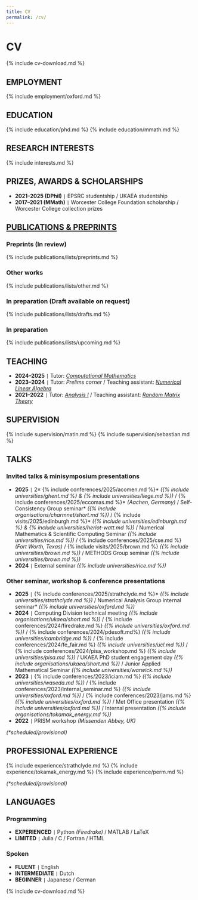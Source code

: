 ```yaml
---
title: CV
permalink: /cv/
---
```


# CV

{% include cv-download.md %}

## EMPLOYMENT

{% include employment/oxford.md %}

## EDUCATION

{% include education/phd.md %}
{% include education/mmath.md %}

## RESEARCH INTERESTS

{% include interests.md %}

## PRIZES, AWARDS & SCHOLARSHIPS

- **2021–2025 (DPhil)** <code>&#124;</code> EPSRC studentship / UKAEA studentship
- **2017–2021 (MMath)** <code>&#124;</code> Worcester College Foundation scholarship / Worcester College collection prizes

## [PUBLICATIONS & PREPRINTS](/publications/)

### Preprints (In review)

{% include publications/lists/preprints.md %}

### Other works

{% include publications/lists/other.md %}

### In preparation (Draft available on request)

{% include publications/lists/drafts.md %}

### In preparation

{% include publications/lists/upcoming.md %}

## TEACHING

<!-- ### {% include universities/oxford.md %} (2021–2025) -->

- **2024–2025** <code>&#124;</code> Tutor: [*Computational Mathematics*](https://courses.maths.ox.ac.uk/course/view.php?id=5471)
- **2023–2024** <code>&#124;</code> Tutor: *Prelims corner* / Teaching assistant: [*Numerical Linear Algebra*](https://courses.maths.ox.ac.uk/course/view.php?id=5024)
- **2021–2022** <code>&#124;</code> Tutor: [*Analysis I*](https://courses.maths.ox.ac.uk/course/view.php?id=48) / Teaching assistant: [*Random Matrix Theory*](https://courses.maths.ox.ac.uk/course/view.php?id=160)

## SUPERVISION

<!-- ### {% include universities/oxford.md %} (2021–2025) -->

{% include supervision/matin.md %}
{% include supervision/sebastian.md %}

## TALKS

### Invited talks & minisymposium presentations

- **2025** <code>&#124;</code> 2× {% include conferences/2025/acomen.md %}\* *({% include universities/ghent.md %} & {% include universities/liege.md %})* / {% include conferences/2025/eccomas.md %}\* *(Aachen, Germany)* / Self-Consistency Group seminar\* *({% include organisations/charmnet/short.md %})* / {% include visits/2025/edinburgh.md %}\* *({% include universities/edinburgh.md %} & {% include universities/heriot-watt.md %})* / Numerical Mathematics & Scientific Computing Seminar *({% include universities/rice.md %})* / {% include conferences/2025/cse.md %} *(Fort Worth, Texas)* / {% include visits/2025/brown.md %} *({% include universities/brown.md %})* / METHODS Group seminar *({% include universities/brown.md %})*
- **2024** <code>&#124;</code> External seminar *({% include universities/rice.md %})*

### Other seminar, workshop & conference presentations

- **2025** <code>&#124;</code> {% include conferences/2025/strathclyde.md %}\* *({% include universities/strathclyde.md %})* <!-- / {% include conferences/2025/ems_school.md %}\* *(Kácov, Czechia)* -->/ Numerical Analysis Group internal seminar\* *({% include universities/oxford.md %})*
- **2024** <code>&#124;</code> Computing Division technical meeting *({% include organisations/ukaea/short.md %})* / {% include conferences/2024/firedrake.md %} *({% include universities/oxford.md %})* / {% include conferences/2024/pdesoft.md%} *({% include universities/cambridge.md %})* / {% include conferences/2024/fe_fair.md %} *({% include universities/ucl.md %})* / {% include conferences/2024/pisa_workshop.md %} *({% include universities/pisa.md %})* / UKAEA PhD student engagement day *({% include organisations/ukaea/short.md %})* / Junior Applied Mathematical Seminar *({% include universities/warwick.md %})*
- **2023** <code>&#124;</code> {% include conferences/2023/iciam.md %} *({% include universities/waseda.md %})* / {% include conferences/2023/internal_seminar.md %} *({% include universities/oxford.md %})* / {% include conferences/2023/jams.md %} *({% include universities/oxford.md %})* / Met Office presentation *({% include universities/oxford.md %})* / Internal presentation *({% include organisations/tokamak_energy.md %})*
- **2022** <code>&#124;</code> PRISM workshop *(Missenden Abbey, UK)*

*(\*scheduled/provisional)*

## PROFESSIONAL EXPERIENCE

{% include experience/strathclyde.md %}
{% include experience/tokamak_energy.md %}
{% include experience/perm.md %}

*(\*scheduled/provisional)*

## LANGUAGES

### Programming

- **EXPERIENCED** <code>&#124;</code> Python *(Firedrake)* / MATLAB / LaTeX
- **LIMITED** <code>&#124;</code> Julia / C / Fortran / HTML

### Spoken

- **FLUENT** <code>&#124;</code> English
- **INTERMEDIATE** <code>&#124;</code> Dutch
- **BEGINNER** <code>&#124;</code> Japanese / German

{% include cv-download.md %}
